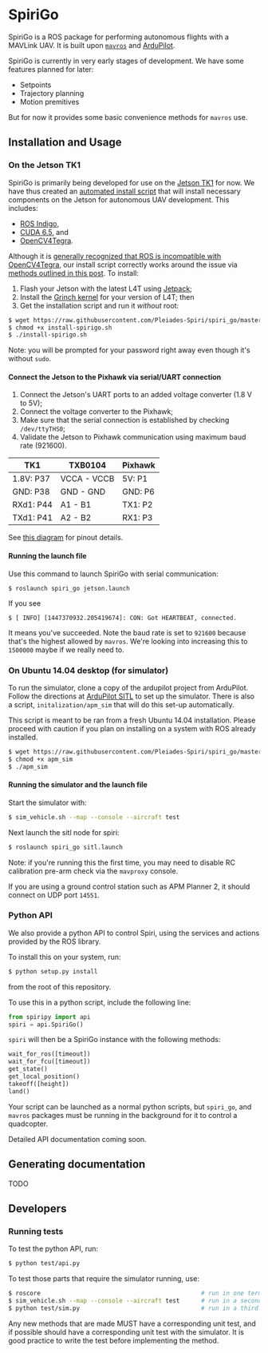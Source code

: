 # SpiriGo

SpiriGo is a ROS package for performing autonomous flights with a MAVLink UAV. It is built upon [`mavros`](http://wiki.ros.org/mavros) and [ArduPilot](https://github.com/diydrones/ardupilot).

SpiriGo is currently in very early stages of development. We have some features planned for later:

- Setpoints
- Trajectory planning 
- Motion premitives

But for now it provides some basic convenience methods for `mavros` use.

## Installation and Usage

### On the Jetson TK1

SpiriGo is primarily being developed for use on the [Jetson TK1](http://www.nvidia.ca/object/jetson-tk1-embedded-dev-kit.html) for now. We have thus created an [automated install script](https://github.com/Pleiades-Spiri/spiri_go/blob/master/install-spirigo.sh) that will install necessary components on the Jetson for autonomous UAV development. This includes:

- [ROS Indigo](http://wiki.ros.org/indigo), 
- [CUDA 6.5](https://developer.nvidia.com/cuda-toolkit-65), and
- [OpenCV4Tegra](http://elinux.org/Jetson/Computer_Vision_Performance#Hardware_Acceleration_of_OpenCV).

Although it is [generally recognized that ROS is incompatible with OpenCV4Tegra](http://wiki.ros.org/NvidiaJetsonTK1), our install script correctly works around the issue via [methods outlined in this post](https://devtalk.nvidia.com/default/topic/835118/embedded-systems/incorrect-configuration-in-opencv4tegra-debian-packages-and-solution). To install:

1. Flash your Jetson with the latest L4T using [Jetpack](https://developer.nvidia.com/embedded/jetson-development-pack-archive);
2. Install the [Grinch kernel](https://devtalk.nvidia.com/default/topic/766303/embedded-systems/-customkernel-the-grinch-19-3-8-for-jetson-tk1-developed/) for your version of L4T; then
3. Get the installation script and run it *without* root:

```bash
$ wget https://raw.githubusercontent.com/Pleiades-Spiri/spiri_go/master/install-spirigo.sh
$ chmod +x install-spirigo.sh
$ ./install-spirigo.sh
```

Note: you will be prompted for your password right away even though it's without `sudo`. 

#### Connect the Jetson to the Pixhawk via serial/UART connection

1. Connect the Jetson's UART ports to an added voltage converter (1.8 V to 5V);
2. Connect the voltage converter to the Pixhawk;
3. Make sure that the serial connection is established by checking `/dev/ttyTHS0`;
4. Validate the Jetson to Pixhawk communication using maximum baud rate (921600).

| TK1           | TXB0104     | Pixhawk |
| ------------- | ----------- | ------- |
| 1.8V: P37     | VCCA - VCCB | 5V:  P1 |
| GND:  P38     | GND  - GND  | GND: P6 |
| RXd1: P44     | A1   - B1   | TX1: P2 |
| TXd1: P41     | A2   - B2   | RX1: P3 |

See [this diagram](https://drive.google.com/open?id=0BxXn6LyBxnG6b01mc1N5X2diVlU) for pinout details.

#### Running the launch file

Use this command to launch SpiriGo with serial communication: 

```
$ roslaunch spiri_go jetson.launch
```

If you see 

```
$ [ INFO] [1447370932.205419674]: CON: Got HEARTBEAT, connected.
```

It means you've succeeded. Note the baud rate is set to `921600` because that's the highest allowed by `mavros`. We're looking into increasing this to `1500000` maybe if we really need to.

### On Ubuntu 14.04 desktop (for simulator)

To run the simulator, clone a copy of the ardupilot project from ArduPilot. Follow the directions at [ArduPilot SITL](http://dev.ardupilot.com/wiki/sitl-simulator-software-in-the-loop) to set up the simulator. There is also a script, `initalization/apm_sim` that will do this set-up automatically. 

This script is meant to be ran from a fresh Ubuntu 14.04 installation. Please proceed with caution if you plan on installing on a system with ROS already installed.

```bash
$ wget https://raw.githubusercontent.com/Pleiades-Spiri/spiri_go/master/initialize/apm_sim
$ chmod +x apm_sim
$ ./apm_sim
```

#### Running the simulator and the launch file

Start the simulator with:

```bash
$ sim_vehicle.sh --map --console --aircraft test
```

Next launch the sitl node for spiri:

```bash
$ roslaunch spiri_go sitl.launch
```

Note: if you're running this the first time, you may need to disable RC calibration pre-arm check via the `mavproxy` console.

If you are using a ground control station such as APM Planner 2, it should connect on UDP port `14551`.

### Python API

We also provide a python API to control Spiri, using the services and actions provided by the ROS library.

To install this on your system, run:

```bash
$ python setup.py install
```

from the root of this repository.

To use this in a python script, include the following line:

```python
from spiripy import api
spiri = api.SpiriGo()
```

`spiri` will then be a SpiriGo instance with the following methods:

```python
wait_for_ros([timeout])
wait_for_fcu([timeout])
get_state()
get_local_position()
takeoff([height])
land()
```

Your script can be launched as a normal python scripts, but `spiri_go`, and `mavros` packages must be running in the background for it to control a quadcopter.

Detailed API documentation coming soon.

## Generating documentation

TODO

## Developers

### Running tests

To test the python API, run:

```bash
$ python test/api.py
```

To test those parts that require the simulator running, use:

```bash
$ roscore                                             # run in one terminal
$ sim_vehicle.sh --map --console --aircraft test      # run in a second terminal
$ python test/sim.py                                  # run in a third terminal
```

Any new methods that are made MUST have a corresponding unit test, and if possible should have a corresponding unit test with the simulator. It is good practice to write the test before implementing the method.
